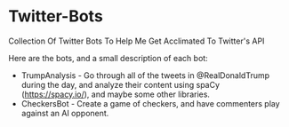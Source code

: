 # Twitter-Bots
Collection Of Twitter Bots To Help Me Get Acclimated To Twitter's API

Here are the bots, and a small description of each bot:

* TrumpAnalysis - Go through all of the tweets in @RealDonaldTrump during the day, and analyze their content using spaCy (https://spacy.io/), and maybe some other libraries.
* CheckersBot - Create a game of checkers, and have commenters play against an AI opponent. 

